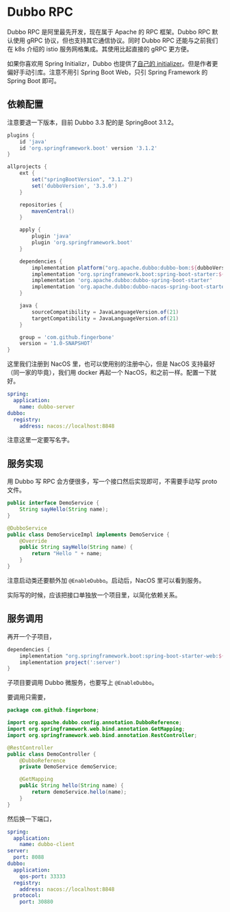 # Dubbo RPC

Dubbo RPC 是阿里最先开发，现在属于 Apache 的 RPC 框架。Dubbo RPC 默认使用 gRPC 协议，但也支持其它通信协议。同时 Dubbo RPC 还能与之前我们在 k8s 介绍的 istio 服务网格集成。其使用比起直接的 gRPC 更方便。

如果你喜欢用 Spring Initializr，Dubbo 也提供了[自己的 initializer](https://start.dubbo.apache.org)。但是作者更偏好手动引库。注意不用引 Spring Boot Web，只引 Spring Framework 的 Spring Boot 即可。

## 依赖配置

注意要退一下版本，目前 Dubbo 3.3 配的是 SpringBoot 3.1.2。

```groovy
plugins {
    id 'java'
    id 'org.springframework.boot' version '3.1.2'
}

allprojects {
    ext {
        set("springBootVersion", "3.1.2")
        set('dubboVersion', '3.3.0')
    }

    repositories {
        mavenCentral()
    }

    apply {
        plugin 'java'
        plugin 'org.springframework.boot'
    }

    dependencies {
        implementation platform("org.apache.dubbo:dubbo-bom:${dubboVersion}")
        implementation "org.springframework.boot:spring-boot-starter:${springBootVersion}"
        implementation 'org.apache.dubbo:dubbo-spring-boot-starter'
        implementation 'org.apache.dubbo:dubbo-nacos-spring-boot-starter'
    }

    java {
        sourceCompatibility = JavaLanguageVersion.of(21)
        targetCompatibility = JavaLanguageVersion.of(21)
    }

    group = 'com.github.fingerbone'
    version = '1.0-SNAPSHOT'
}
```

这里我们注册到 NacOS 里，也可以使用别的注册中心，但是 NacOS 支持最好（同一家的毕竟），我们用 docker 再起一个 NacOS，和之前一样。配置一下就好。

```yaml
spring:
  application:
    name: dubbo-server
dubbo:
  registry:
    address: nacos://localhost:8848
```

注意这里一定要写名字。

## 服务实现

用 Dubbo 写 RPC 会方便很多，写一个接口然后实现即可，不需要手动写 proto 文件。

```java
public interface DemoService {
    String sayHello(String name);
}

@DubboService
public class DemoServiceImpl implements DemoService {
    @Override
    public String sayHello(String name) {
        return "Hello " + name;
    }
}
```

注意启动类还要额外加 `@EnableDubbo`。启动后，NacOS 里可以看到服务。

实际写的时候，应该把接口单独放一个项目里，以简化依赖关系。

## 服务调用

再开一个子项目，

```groovy
dependencies {
    implementation "org.springframework.boot:spring-boot-starter-web:${springBootVersion}"
    implementation project(':server')
}
```

子项目要调用 Dubbo 微服务，也要写上 `@EnableDubbo`。

要调用只需要，

```java
package com.github.fingerbone;

import org.apache.dubbo.config.annotation.DubboReference;
import org.springframework.web.bind.annotation.GetMapping;
import org.springframework.web.bind.annotation.RestController;

@RestController
public class DemoController {
    @DubboReference
    private DemoService demoService;

    @GetMapping
    public String hello(String name) {
        return demoService.hello(name);
    }
}
```

然后换一下端口，

```yaml
spring:
  application:
    name: dubbo-client
server:
  port: 8088
dubbo:
  application:
    qos-port: 33333
  registry:
    address: nacos://localhost:8848
  protocol:
    port: 30880
```
